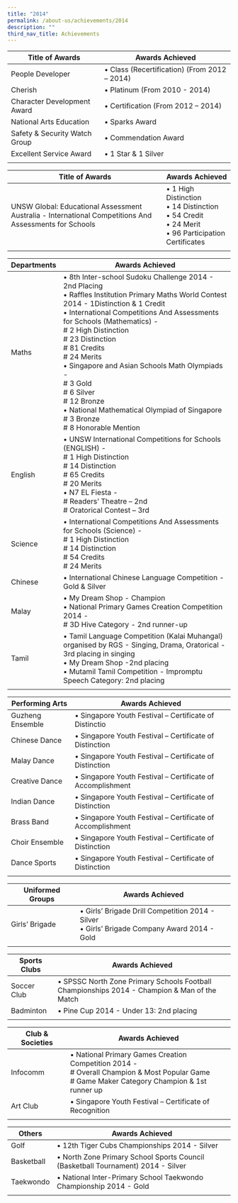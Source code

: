 ```yaml
---
title: "2014"
permalink: /about-us/achievements/2014
description: ""
third_nav_title: Achievements
---
```

| Title of Awards | Awards Achieved |
|---|---|
| People Developer | • Class (Recertification) (From 2012 – 2014) |
| Cherish | • Platinum (From 2010 - 2014) |
|  Character Development Award  | • Certification (From 2012 – 2014)  |
|  National Arts Education  | • Sparks Award  |
|  Safety & Security Watch Group | • Commendation Award  |
|  Excellent Service Award  | • 1 Star & 1 Silver  |
| | |

| Title of Awards  | Awards Achieved |
|---|---|
| UNSW Global: Educational Assessment Australia - International Competitions And Assessments for Schools | • 1 High Distinction<br>• 14 Distinction<br>• 54 Credit<br>• 24 Merit<br>• 96 Participation Certificates |
| | |

| Departments | Awards Achieved |
|---|---|
| Maths | • 8th Inter-school Sudoku Challenge 2014 - 2nd Placing<br>• Raffles Institution Primary Maths World Contest 2014 - 1Distinction & 1 Credit<br>• International Competitions And Assessments for Schools (Mathematics) - <br># 2 High Distinction<br># 23 Distinction<br># 81 Credits<br># 24 Merits<br>• Singapore and Asian Schools Math Olympiads - <br># 3 Gold<br># 6 Silver<br># 12 Bronze<br>• National Mathematical Olympiad of Singapore<br># 3 Bronze<br># 8 Honorable Mention |
| English | • UNSW International Competitions for Schools (ENGLISH) -<br># 1 High Distinction<br># 14 Distinction<br># 65 Credits<br># 20 Merits<br>• N7 EL Fiesta - <br># Readers’ Theatre – 2nd<br># Oratorical Contest – 3rd |
| Science | • International Competitions And Assessments for Schools (Science) -  <br># 1 High Distinction<br># 14 Distinction<br># 54 Credits<br># 24 Merits |
| Chinese | • International Chinese Language Competition - Gold & Silver |
| Malay | • My Dream Shop - Champion<br>• National Primary Games Creation Competition 2014 - <br># 3D Hive Category - 2nd runner-up |
| Tamil | • Tamil Language Competition (Kalai Muhangal) organised by RGS - Singing, Drama, Oratorical - 3rd placing in singing<br>• My Dream Shop -2nd placing<br>• Mutamil Tamil Competition  - Impromptu Speech Category: 2nd placing |
| | |

| Performing Arts | Awards Achieved |
|---|---|
| Guzheng Ensemble | • Singapore Youth Festival – Certificate of Distinctio |
|  Chinese Dance | • Singapore Youth Festival – Certificate of Distinction |
|  Malay Dance | • Singapore Youth Festival – Certificate of Distinction |
|  Creative Dance | • Singapore Youth Festival – Certificate of Accomplishment |
|  Indian Dance | • Singapore Youth Festival – Certificate of Distinction |
|  Brass Band | • Singapore Youth Festival – Certificate of Accomplishment |
|  Choir Ensemble | • Singapore Youth Festival – Certificate of Distinction |
|  Dance Sports | • Singapore Youth Festival – Certificate of Distinction |
| | | 

| Uniformed Groups | Awards Achieved |
|---|---|
| Girls’ Brigade | • Girls’ Brigade Drill Competition 2014 - Silver<br>• Girls’ Brigade Company Award 2014 - Gold |
| | |

| Sports Clubs | Awards Achieved |
|---|---|
| Soccer Club | • SPSSC North Zone Primary Schools Football Championships 2014 - Champion & Man of the Match |
| Badminton | • Pine Cup 2014 - Under 13: 2nd placing |
| | |

| Club & Societies | Awards Achieved |
|---|---|
| Infocomm | • National Primary Games Creation Competition 2014 - <br># Overall Champion & Most Popular Game<br># Game Maker Category Champion & 1st runner up |
| Art Club | • Singapore Youth Festival – Certificate of Recognition |
| | |

| Others | Awards Achieved |
|---|---|
| Golf | • 12th Tiger Cubs Championships 2014 - Silver |
| Basketball | • North Zone Primary School Sports Council (Basketball Tournament) 2014 - Silver |
| Taekwondo | • National Inter-Primary School Taekwondo Championship 2014 - Gold |
| | |